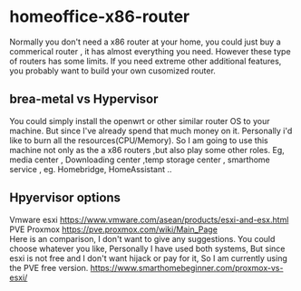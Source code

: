 # homeoffice-x86-router
Normally you don't need a x86 router at your home, you could just buy a commerical router , it has almost everything you need. However these type of routers has some limits. If you need extreme other additional features, you probably want to build your own cusomized router. <br>

## brea-metal vs Hypervisor
You could simply install the openwrt or other similar router OS to your machine. But since I've already spend that much money on it. Personally i'd like to burn all the resources(CPU/Memory). So I am going to use this machine not only as the a x86 routers ,but also play some other roles.  Eg, media center , Downloading center ,temp storage center , smarthome service , eg. Homebridge, HomeAssistant ..</br>

## Hpyervisor options
Vmware esxi https://www.vmware.com/asean/products/esxi-and-esx.html </br>
PVE Proxmox https://pve.proxmox.com/wiki/Main_Page </br>
Here is an comparison, I don't want to give any suggestions. You could choose whatever you like, Personally I have used both systems, But since esxi is not free and I don't want hijack or pay for it, So I am currently using the PVE free version. 
https://www.smarthomebeginner.com/proxmox-vs-esxi/
